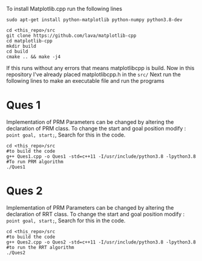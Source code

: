 To install Matplotlib.cpp run the following lines

```
sudo apt-get install python-matplotlib python-numpy python3.8-dev 

cd <this_repo>/src
git clone https://github.com/lava/matplotlib-cpp
cd matplotlib-cpp
mkdir build
cd build
cmake .. && make -j4
```
If this runs without any errors that means matplotlibcpp is build. 
Now in this repository I've already placed matplotlibcpp.h in the ```src/```
Next run the following lines to make an executable file and run the programs


# Ques 1
Implementation of PRM Parameters can be changed by altering the declaration of PRM class.  To change the start and goal position modify : ```point goal, start;```, Search for this in the code.

```
cd <this_repo>/src
#to build the code
g++ Ques1.cpp -o Ques1 -std=c++11 -I/usr/include/python3.8 -lpython3.8
#To run PRM algorithm
./Ques1
```

# Ques 2
Implementation of PRM Parameters can be changed by altering the declaration of RRT class.  To change the start and goal position modify : ```point goal, start;```, Search for this in the code.

```
cd <this_repo>/src
#to build the code
g++ Ques2.cpp -o Ques2 -std=c++11 -I/usr/include/python3.8 -lpython3.8
#to run the RRT algorithm
./Ques2
```